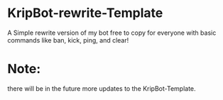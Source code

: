# KripBot-rewrite-Template
A Simple rewrite version of my bot free to copy for everyone with basic commands like ban, kick, ping, and clear!

# Note:
there will be in the future more updates to the KripBot-Template.
